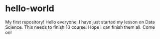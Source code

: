 # hello-world
My first repository!
Hello everyone, I have just started my lesson on Data Science. This needs to finish 10 course. Hope I can finish them all. Come on!
